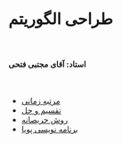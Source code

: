 # طراحی الگوریتم
<br/>

#### استاد: آقای مجتبی فتحی
<br/>

* [مرتبه زمانی](algorithm/part1.md)
* [تقسیم و حل](algorithm/part2.md)
* [روش حریصانه](algorithm/part3.md)
* [برنامه نویسی پویا](algorithm/part4.md)